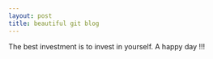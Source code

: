 ```yaml
---
layout: post
title: beautiful git blog
---
```


The best investment is to invest in yourself.
A happy day !!!
